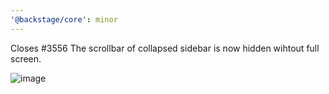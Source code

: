 ```yaml
---
'@backstage/core': minor
---
```


Closes #3556
The scrollbar of collapsed sidebar is now hidden wihtout full screen.

![image](https://user-images.githubusercontent.com/46953622/105390193-0bfd0080-5c19-11eb-8e86-2161bbe6e8d9.png)
